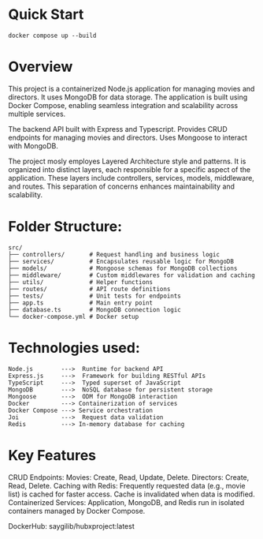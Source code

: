 # Quick Start

```docker compose up --build```

# Overview 

This project is a containerized Node.js application for managing movies and directors. It uses MongoDB for data storage. The application is built using Docker Compose, enabling seamless integration and scalability across multiple services.

The backend API built with Express and Typescript. 
Provides CRUD endpoints for managing movies and directors.
Uses Mongoose to interact with MongoDB.

The project mosly employes Layered Architecture style and patterns. It is organized into distinct layers, each responsible for a specific aspect of the application. These layers include controllers, services, models, middleware, and routes. This separation of concerns enhances maintainability and scalability.

# Folder Structure:
```
src/
├── controllers/       # Request handling and business logic
├── services/          # Encapsulates reusable logic for MongoDB 
├── models/            # Mongoose schemas for MongoDB collections
├── middleware/        # Custom middlewares for validation and caching
├── utils/             # Helper functions
├── routes/            # API route definitions
├── tests/             # Unit tests for endpoints
├── app.ts             # Main entry point
├── database.ts        # MongoDB connection logic
└── docker-compose.yml # Docker setup 
```

# Technologies used:
```
Node.js        --->  Runtime for backend API
Express.js     --->  Framework for building RESTful APIs
TypeScript     --->  Typed superset of JavaScript
MongoDB        --->  NoSQL database for persistent storage
Mongoose       --->  ODM for MongoDB interaction
Docker         ---> Containerization of services
Docker Compose ---> Service orchestration
Joi            --->  Request data validation
Redis          ---> In-memory database for caching
```


# Key Features

CRUD Endpoints:
Movies: Create, Read, Update, Delete.
Directors: Create, Read, Delete.
Caching with Redis:
Frequently requested data (e.g., movie list) is cached for faster access.
Cache is invalidated when data is modified.
Containerized Services:
Application, MongoDB, and Redis run in isolated containers managed by Docker Compose.

DockerHub: saygilib/hubxproject:latest